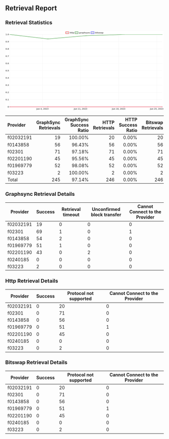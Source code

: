 ## Retrieval Report
### Retrieval Statistics
<img src="https://raw.githubusercontent.com/data-preservation-programs/filplus-checker-assets/main/filecoin-project/filecoin-plus-large-datasets/issues/1974/1688089470141.png"/>

| Provider  | GraphSync Retrievals | GraphSync Success Ratio | HTTP Retrievals | HTTP Success Ratio | Bitswap Retrievals | Bitswap Success Ratio |
| :-------- | -------------------: | ----------------------: | --------------: | -----------------: | -----------------: | --------------------: |
| f02032191 |                   19 |                 100.00% |              20 |              0.00% |                 20 |                 0.00% |
| f0143858  |                   56 |                  96.43% |              56 |              0.00% |                 56 |                 0.00% |
| f02301    |                   71 |                  97.18% |              71 |              0.00% |                 71 |                 0.00% |
| f02201190 |                   45 |                  95.56% |              45 |              0.00% |                 45 |                 0.00% |
| f01969779 |                   52 |                  98.08% |              52 |              0.00% |                 52 |                 0.00% |
| f03223    |                    2 |                 100.00% |               2 |              0.00% |                  2 |                 0.00% |
| Total     |                  245 |                  97.14% |             246 |              0.00% |                246 |                 0.00% |

### Graphsync Retrieval Details
| Provider  | Success | Retrieval timeout | Unconfirmed block transfer | Cannot Connect to the Provider |
| --------- | ------- | ----------------- | -------------------------- | ------------------------------ |
| f02032191 | 19      | 0                 | 0                          | 0                              |
| f02301    | 69      | 1                 | 0                          | 1                              |
| f0143858  | 54      | 2                 | 0                          | 0                              |
| f01969779 | 51      | 1                 | 0                          | 0                              |
| f02201190 | 43      | 0                 | 2                          | 0                              |
| f0240185  | 0       | 0                 | 0                          | 0                              |
| f03223    | 2       | 0                 | 0                          | 0                              |

### Http Retrieval Details
| Provider  | Success | Protocol not supported | Cannot Connect to the Provider |
| --------- | ------- | ---------------------- | ------------------------------ |
| f02032191 | 0       | 20                     | 0                              |
| f02301    | 0       | 71                     | 0                              |
| f0143858  | 0       | 56                     | 0                              |
| f01969779 | 0       | 51                     | 1                              |
| f02201190 | 0       | 45                     | 0                              |
| f0240185  | 0       | 0                      | 0                              |
| f03223    | 0       | 2                      | 0                              |

### Bitswap Retrieval Details
| Provider  | Success | Protocol not supported | Cannot Connect to the Provider |
| --------- | ------- | ---------------------- | ------------------------------ |
| f02032191 | 0       | 20                     | 0                              |
| f02301    | 0       | 71                     | 0                              |
| f0143858  | 0       | 56                     | 0                              |
| f01969779 | 0       | 51                     | 1                              |
| f02201190 | 0       | 45                     | 0                              |
| f0240185  | 0       | 0                      | 0                              |
| f03223    | 0       | 2                      | 0                              |
